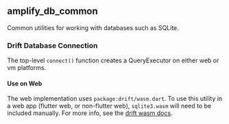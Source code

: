## amplify_db_common

Common utilities for working with databases such as SQLite.

### Drift Database Connection

The top-level `connect()` function creates a QueryExecutor on either web or vm platforms.

#### Use on Web

The web implementation uses `package:drift/wasm.dart`. To use this utility in a web app (flutter web, or non-flutter web), `sqlite3.wasm` will need to be included manually. For more info, see the [drift wasm docs](https://drift.simonbinder.eu/web/#drift-wasm).

